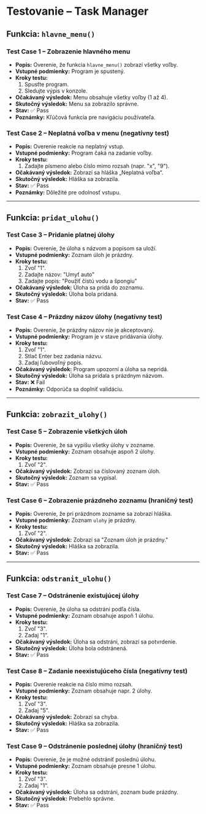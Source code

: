 # Testovanie – Task Manager

## Funkcia: `hlavne_menu()`

### Test Case 1 – Zobrazenie hlavného menu
- **Popis:** Overenie, že funkcia `hlavne_menu()` zobrazí všetky voľby.
- **Vstupné podmienky:** Program je spustený.
- **Kroky testu:**
  1. Spusťte program.
  2. Sledujte výpis v konzole.
- **Očakávaný výsledok:** Menu obsahuje všetky voľby (1 až 4).
- **Skutočný výsledok:** Menu sa zobrazilo správne.
- **Stav:** ✅ Pass
- **Poznámky:** Kľúčová funkcia pre navigáciu používateľa.

### Test Case 2 – Neplatná voľba v menu (negatívny test)
- **Popis:** Overenie reakcie na neplatný vstup.
- **Vstupné podmienky:** Program čaká na zadanie voľby.
- **Kroky testu:**
  1. Zadajte písmeno alebo číslo mimo rozsah (napr. "x", "9").
- **Očakávaný výsledok:** Zobrazí sa hláška „Neplatná voľba“.
- **Skutočný výsledok:** Hláška sa zobrazila.
- **Stav:** ✅ Pass
- **Poznámky:** Dôležité pre odolnosť vstupu.

---

## Funkcia: `pridat_ulohu()`

### Test Case 3 – Pridanie platnej úlohy
- **Popis:** Overenie, že úloha s názvom a popisom sa uloží.
- **Vstupné podmienky:** Zoznam úloh je prázdny.
- **Kroky testu:**
  1. Zvoľ "1".
  2. Zadajte názov: "Umyť auto"
  3. Zadajte popis: "Použiť čistú vodu a špongiu"
- **Očakávaný výsledok:** Úloha sa pridá do zoznamu.
- **Skutočný výsledok:** Úloha bola pridaná.
- **Stav:** ✅ Pass

### Test Case 4 – Prázdny názov úlohy (negatívny test)
- **Popis:** Overenie, že prázdny názov nie je akceptovaný.
- **Vstupné podmienky:** Program je v stave pridávania úlohy.
- **Kroky testu:**
  1. Zvoľ "1".
  2. Stlač Enter bez zadania názvu.
  3. Zadaj ľubovoľný popis.
- **Očakávaný výsledok:** Program upozorní a úloha sa nepridá.
- **Skutočný výsledok:** Úloha sa pridala s prázdnym názvom.
- **Stav:** ❌ Fail
- **Poznámky:** Odporúča sa doplniť validáciu.

---

## Funkcia: `zobrazit_ulohy()`

### Test Case 5 – Zobrazenie všetkých úloh
- **Popis:** Overenie, že sa vypíšu všetky úlohy v zozname.
- **Vstupné podmienky:** Zoznam obsahuje aspoň 2 úlohy.
- **Kroky testu:**
  1. Zvoľ "2".
- **Očakávaný výsledok:** Zobrazí sa číslovaný zoznam úloh.
- **Skutočný výsledok:** Zoznam sa vypísal.
- **Stav:** ✅ Pass

### Test Case 6 – Zobrazenie prázdneho zoznamu (hraničný test)
- **Popis:** Overenie, že pri prázdnom zozname sa zobrazí hláška.
- **Vstupné podmienky:** Zoznam `ulohy` je prázdny.
- **Kroky testu:**
  1. Zvoľ "2".
- **Očakávaný výsledok:** Zobrazí sa "Zoznam úloh je prázdny."
- **Skutočný výsledok:** Hláška sa zobrazila.
- **Stav:** ✅ Pass

---

## Funkcia: `odstranit_ulohu()`

### Test Case 7 – Odstránenie existujúcej úlohy
- **Popis:** Overenie, že úloha sa odstráni podľa čísla.
- **Vstupné podmienky:** Zoznam obsahuje aspoň 1 úlohu.
- **Kroky testu:**
  1. Zvoľ "3".
  2. Zadaj "1".
- **Očakávaný výsledok:** Úloha sa odstráni, zobrazí sa potvrdenie.
- **Skutočný výsledok:** Úloha bola odstránená.
- **Stav:** ✅ Pass

### Test Case 8 – Zadanie neexistujúceho čísla (negatívny test)
- **Popis:** Overenie reakcie na číslo mimo rozsah.
- **Vstupné podmienky:** Zoznam obsahuje napr. 2 úlohy.
- **Kroky testu:**
  1. Zvoľ "3".
  2. Zadaj "5".
- **Očakávaný výsledok:** Zobrazí sa chyba.
- **Skutočný výsledok:** Hláška sa zobrazila.
- **Stav:** ✅ Pass

### Test Case 9 – Odstránenie poslednej úlohy (hraničný test)
- **Popis:** Overenie, že je možné odstrániť poslednú úlohu.
- **Vstupné podmienky:** Zoznam obsahuje presne 1 úlohu.
- **Kroky testu:**
  1. Zvoľ "3".
  2. Zadaj "1".
- **Očakávaný výsledok:** Úloha sa odstráni, zoznam bude prázdny.
- **Skutočný výsledok:** Prebehlo správne.
- **Stav:** ✅ Pass
